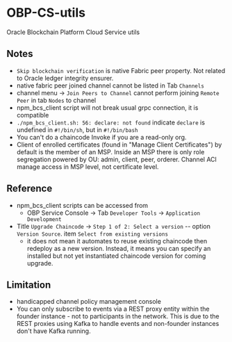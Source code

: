 # OBP-CS-utils
Oracle Blockchain Platform Cloud Service utils

## Notes
- `Skip blockchain verification` is native Fabric peer property. Not related to Oracle ledger integrity ensurer.
- native fabric peer joined channel cannot be listed in Tab `Channels`
- channel menu -> `Join Peers to Channel` cannot perform joining `Remote Peer` in tab `Nodes` to channel
- npm_bcs_client script will not break usual grpc connection, it is compatible
- `./npm_bcs_client.sh: 56: declare: not found` indicate `declare` is undefined in `#!/bin/sh`, but in `#!/bin/bash`   
- You can't do a chaincode Invoke if you are a read-only org.
- Client of enrolled certificates (found in "Manage Client Certificates") by default is the member of an MSP. Inside an MSP there is only role segregation powered by OU: admin, client, peer, orderer. Channel ACl manage access in MSP level, not certificate level. 

## Reference
- npm_bcs_client scripts can be accessed from 
  - OBP Service Console -> Tab `Developer Tools` -> `Application Development`
- Title `Upgrade Chaincode` -> `Step 1 of 2: Select a version` -- option `Version Source`. item `Select from existing versions`
  - it does not mean it automates to reuse existing chaincode then redeploy as a new version. Instead, it means you can specify an installed but not yet instantiated chaincode version for coming upgrade.
    

## Limitation
- handicapped channel policy management console 
- You can only subscribe to events via a REST proxy entity within the founder instance - not to participants in the network. This is due to the REST proxies using Kafka to handle events and non-founder instances don't have Kafka running.
